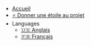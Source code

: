 - [Accueil](/intro-oss/translations/fr/)
- [⭐ Donner une étoile au projet](https://github.com/open-sauced/intro)
- Languages
  - [:us: Anglais ](/intro-oss/)
  - [:fr: Français ](/intro-oss/translations/fr/)
